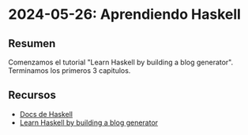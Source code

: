 # 2024-05-26: Aprendiendo Haskell

## Resumen
Comenzamos el tutorial "Learn Haskell by building a blog generator". Terminamos los primeros 3 capitulos.

## Recursos
- [Docs de Haskell](https://www.haskell.org/documentation/)
- [Learn Haskell by building a blog generator](https://learn-haskell.blog/01-about.html)
